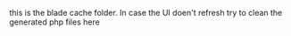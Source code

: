 this is the blade cache folder. In case the UI doen't refresh try to clean the generated php files here